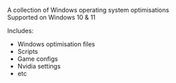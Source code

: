 A collection of Windows operating system optimisations <br/>
Supported on Windows 10 & 11

Includes:
- Windows optimisation files
- Scripts
- Game configs
- Nvidia settings
- etc
